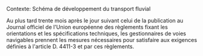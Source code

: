 Contexte: Schéma de développement du transport fluvial

Au plus tard trente mois après le jour suivant celui de la publication au Journal officiel de l'Union européenne des règlements fixant les orientations et les spécifications techniques, les gestionnaires de voies navigables prennent les mesures nécessaires pour satisfaire aux exigences définies à l'article D. 4411-3 et par ces règlements.